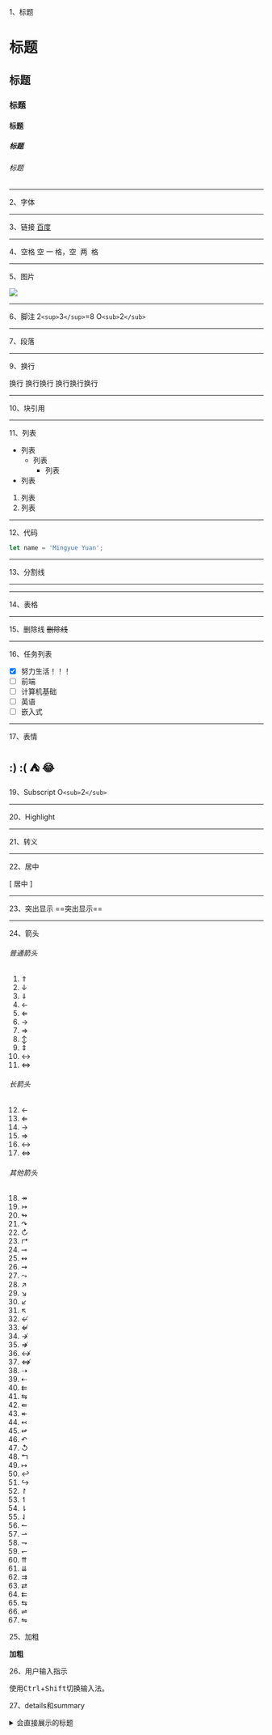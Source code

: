 1、标题

# 标题

## 标题

### 标题

#### 标题

##### 标题

###### 标题

---

2、字体

---

3、链接
[百度](http://www.baidu.com)

---

4、空格
空&nbsp;一&nbsp;格，空&nbsp;&nbsp;两&nbsp;&nbsp;格

---

5、图片

![](https://avatars.githubusercontent.com/u/98733167?s=400&u=7ab438b9372fcb4f983471b7fc7bac13fea99a31&v=4)

---

6、脚注
2`<sup>`3`</sup>`=8
O`<sub>`2`</sub>`

---

7、段落

---

9、换行

换行
换行换行
换行换行换行

---

10、块引用

---

11、列表

- 列表
  - 列表
    - 列表
- 列表

1. 列表
2. 列表

---

12、代码

```js
let name = 'Mingyue Yuan';
```

---

13、分割线

---

---

14、表格

---

15、删除线
~~删除线~~

---

16、任务列表

- [X] 努力生活！！！
- [ ] 前端
- [ ] 计算机基础
- [ ] 英语
- [ ] 嵌入式

---

17、表情

:)
:(
⛺️
😂
--

19、Subscript
O`<sub>`2`</sub>`

---

20、Highlight

---

21、转义

---

22、居中

\[ 居中 \]

---

23、突出显示
==突出显示==

---

24、箭头

###### 普通箭头

1. $\Uparrow$
2. $\downarrow$
3. $\Downarrow$
4. $\leftarrow$
5. $\Leftarrow$
6. $\rightarrow$
7. $\Rightarrow$
8. $\updownarrow$
9. $\Updownarrow$
10. $\leftrightarrow$
11. $\Leftrightarrow$

###### 长箭头

12. $\longleftarrow$
13. $\Longleftarrow$
14. $\longrightarrow$
15. $\Longrightarrow$
16. $\longleftrightarrow$
17. $\Longleftrightarrow$

###### 其他箭头

18. $\twoheadrightarrow$
19. $\rightarrowtail$
20. $\looparrowright$
21. $\curvearrowright$
22. $\circlearrowright$
23. $\Rsh$
24. $\multimap$
25. $\leftrightsquigarrow$
26. $\rightsquigarrow$
27. $\leadsto$
28. $\nearrow$
29. $\searrow$
30. $\swarrow$
31. $\nwarrow$
32. $\nleftarrow$
33. $\nLeftarrow$
34. $\nrightarrow$
35. $\nRightarrow$
36. $\nleftrightarrow$
37. $\nLeftrightarrow$
38. $\dashrightarrow$
39. $\dashleftarrow$
40. $\leftleftarrows$
41. $\leftrightarrows$
42. $\Lleftarrow$
43. $\twoheadleftarrow$
44. $\leftarrowtail$
45. $\looparrowleft$
46. $\curvearrowleft$
47. $\circlearrowleft$
48. $\Lsh$
49. $\mapsto$
50. $\hookleftarrow$
51. $\hookrightarrow$
52. $\upharpoonright$
53. $\upharpoonleft$
54. $\downharpoonright$
55. $\downharpoonleft$
56. $\leftharpoonup$
57. $\rightharpoonup$
58. $\rightharpoondown$
59. $\leftharpoondown$
60. $\upuparrows$
61. $\downdownarrows$
62. $\rightrightarrows$
63. $\rightleftarrows$
64. $\leftleftarrows$
65. $\leftrightarrows$
66. $\rightleftharpoons$
67. $\leftrightharpoons$

25、加粗

**加粗**

26、用户输入指示

 使用<kbd>Ctrl</kbd>+<kbd>Shift</kbd>切换输入法。

27、details和summary

<details>
  <summary>会直接展示的标题</summary>
  
  不会直接展示而折叠的其他主题内容。。。
</details>
